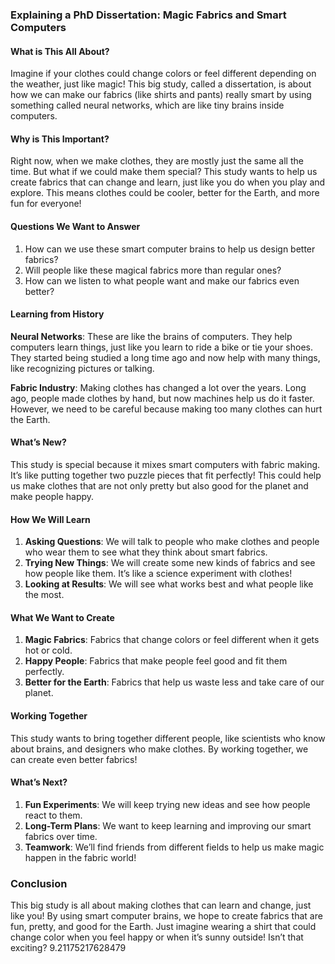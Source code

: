 ### Explaining a PhD Dissertation: Magic Fabrics and Smart Computers

#### What is This All About?

Imagine if your clothes could change colors or feel different depending on the weather, just like magic! This big study, called a dissertation, is about how we can make our fabrics (like shirts and pants) really smart by using something called neural networks, which are like tiny brains inside computers. 

#### Why is This Important?

Right now, when we make clothes, they are mostly just the same all the time. But what if we could make them special? This study wants to help us create fabrics that can change and learn, just like you do when you play and explore. This means clothes could be cooler, better for the Earth, and more fun for everyone!

#### Questions We Want to Answer

1. How can we use these smart computer brains to help us design better fabrics?
2. Will people like these magical fabrics more than regular ones?
3. How can we listen to what people want and make our fabrics even better?

#### Learning from History

**Neural Networks**: These are like the brains of computers. They help computers learn things, just like you learn to ride a bike or tie your shoes. They started being studied a long time ago and now help with many things, like recognizing pictures or talking.

**Fabric Industry**: Making clothes has changed a lot over the years. Long ago, people made clothes by hand, but now machines help us do it faster. However, we need to be careful because making too many clothes can hurt the Earth.

#### What’s New?

This study is special because it mixes smart computers with fabric making. It’s like putting together two puzzle pieces that fit perfectly! This could help us make clothes that are not only pretty but also good for the planet and make people happy.

#### How We Will Learn

1. **Asking Questions**: We will talk to people who make clothes and people who wear them to see what they think about smart fabrics.
2. **Trying New Things**: We will create some new kinds of fabrics and see how people like them. It’s like a science experiment with clothes!
3. **Looking at Results**: We will see what works best and what people like the most.

#### What We Want to Create

1. **Magic Fabrics**: Fabrics that change colors or feel different when it gets hot or cold. 
2. **Happy People**: Fabrics that make people feel good and fit them perfectly.
3. **Better for the Earth**: Fabrics that help us waste less and take care of our planet.

#### Working Together

This study wants to bring together different people, like scientists who know about brains, and designers who make clothes. By working together, we can create even better fabrics!

#### What’s Next?

1. **Fun Experiments**: We will keep trying new ideas and see how people react to them.
2. **Long-Term Plans**: We want to keep learning and improving our smart fabrics over time.
3. **Teamwork**: We’ll find friends from different fields to help us make magic happen in the fabric world!

### Conclusion

This big study is all about making clothes that can learn and change, just like you! By using smart computer brains, we hope to create fabrics that are fun, pretty, and good for the Earth. Just imagine wearing a shirt that could change color when you feel happy or when it’s sunny outside! Isn’t that exciting? 9.21175217628479